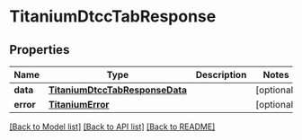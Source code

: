 # TitaniumDtccTabResponse


## Properties
Name | Type | Description | Notes
------------ | ------------- | ------------- | -------------
**data** | [**TitaniumDtccTabResponseData**](TitaniumDtccTabResponseData.md) |  | [optional] 
**error** | [**TitaniumError**](TitaniumError.md) |  | [optional] 

[[Back to Model list]](../README.md#documentation-for-models) [[Back to API list]](../README.md#documentation-for-api-endpoints) [[Back to README]](../README.md)


